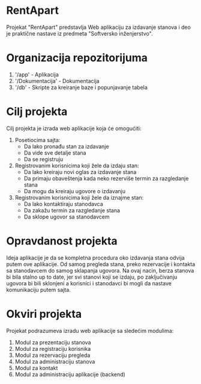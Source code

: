 # RentApart

Projekat "RentApart" predstavlja Web aplikaciju za izdavanje stanova i deo je praktične nastave iz predmeta "Softversko inženjerstvo".

# Organizacija repozitorijuma

1. '/app' - Aplikacija
2. '/Dokumentacija' - Dokumentacija
2. '/db' - Skripte za kreiranje baze i popunjavanje tabela

# Cilj projekta
Cilj projekta je izrada web aplikacije koja će omogućiti:

1. Posetiocima sajta: 
   - Da lako pronađu stan za izdavanje
   - Da vide sve detalje stana
   - Da se registruju
2. Registrovanim korisnicima koji žele da izdaju stan: 
   - Da lako kreiraju novi oglas za izdavanje stana
   - Da primaju obaveštenja kada neko rezerviše termin za razgledanje stana
   - Da mogu da kreiraju ugovore o izdavanju
3. Registrovanim korisnicima koji žele da iznajme stan: 
   - Da lako kontaktiraju stanodavca
   - Da zakažu termin za razgledanje stana
   - Da sklope ugovor sa stanodavcem

# Opravdanost projekta

Ideja aplikacije je da se kompletna procedura oko izdavanja stana odvija putem ove aplikacije. Od samog pregleda stana, preko rezervacije i kontakta sa stanodavcem do samog sklapanja ugovora. Na ovaj nacin, berza stanova bi bila stalno up to date, jer svi stanovi koji se izdaju, po zaključivanju ugovora bi bili sklonjeni a korisnici i stanodavci bi mogli da nastave komunikaciju putem sajta.

# Okviri projekta
Projekat podrazumeva izradu web aplikacije sa sledećim modulima:

1. Modul za prezentaciju stanova
2. Modul za registraciju korisnika
3. Modul za rezervaciju pregleda
4. Modul za administraciju stanova
5. Modul za kontakt
6. Modul za administraciju aplikacije (backend)
